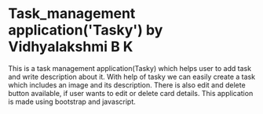 # Task_management application('Tasky') by Vidhyalakshmi B K
This is a task management application(Tasky) which helps user to add task and write description about it.
With help of tasky we can easily create a task which includes an image and its description.
There is also edit and delete button available, if user wants to edit or delete card details.
This application is made using bootstrap and javascript.
